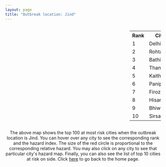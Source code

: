 ```yaml
---
layout: page
title: "Outbreak location: Jind"
---
```

<div style="width: 100%; overflow: auto;">
<div style="width: 75%; float: left;">
<div id="mapid">
<script src="https://buda-magenta.github.io/hazard_map/load_map.js"></script>

<script>
var marker_outbreak = L.marker([29.301826, 76.338471],{"autoPan": true}).addTo(map); marker_outbreak.bindTooltip("Jind").openTooltip();

var circle_1 = L.circle([28.651718, 77.221939], {"pane": "markerPane", "color": "red", "fill": true, "fillOpacity": 0.2, "fillRule": "evenodd", "lineCap": "round", "lineJoin": "round", "opacity": 1.0, "radius": 129681, "stroke": true, "weight": 3}).addTo(map);
circle_1.bindTooltip("Delhi<br>rank: 1<br>hazard index: 0.129682")
circle_1.bindPopup('<a href="https://buda-magenta.github.io/hazard_map/Delhi">Delhi</a>')

var circle_2 = L.circle([28.901090, 76.580194], {"pane": "markerPane", "color": "red", "fill": true, "fillOpacity": 0.2, "fillRule": "evenodd", "lineCap": "round", "lineJoin": "round", "opacity": 1.0, "radius": 50845, "stroke": true, "weight": 3}).addTo(map);
circle_2.bindTooltip("Rohtak<br>rank: 2<br>hazard index: 0.050846")
circle_2.bindPopup('<a href="https://buda-magenta.github.io/hazard_map/Rohtak">Rohtak</a>')

var circle_3 = L.circle([30.179115, 75.047102], {"pane": "markerPane", "color": "red", "fill": true, "fillOpacity": 0.2, "fillRule": "evenodd", "lineCap": "round", "lineJoin": "round", "opacity": 1.0, "radius": 43567, "stroke": true, "weight": 3}).addTo(map);
circle_3.bindTooltip("Bathinda<br>rank: 3<br>hazard index: 0.043568")
circle_3.bindPopup('<a href="https://buda-magenta.github.io/hazard_map/Bathinda">Bathinda</a>')

var circle_4 = L.circle([29.993040, 76.829223], {"pane": "markerPane", "color": "red", "fill": true, "fillOpacity": 0.2, "fillRule": "evenodd", "lineCap": "round", "lineJoin": "round", "opacity": 1.0, "radius": 36297, "stroke": true, "weight": 3}).addTo(map);
circle_4.bindTooltip("Thanesar<br>rank: 4<br>hazard index: 0.036297")
circle_4.bindPopup('<a href="https://buda-magenta.github.io/hazard_map/Thanesar">Thanesar</a>')

var circle_5 = L.circle([29.822821, 76.378310], {"pane": "markerPane", "color": "red", "fill": true, "fillOpacity": 0.2, "fillRule": "evenodd", "lineCap": "round", "lineJoin": "round", "opacity": 1.0, "radius": 34082, "stroke": true, "weight": 3}).addTo(map);
circle_5.bindTooltip("Kaithal<br>rank: 5<br>hazard index: 0.034083")
circle_5.bindPopup('<a href="https://buda-magenta.github.io/hazard_map/Kaithal">Kaithal</a>')

var circle_6 = L.circle([29.391275, 76.977168], {"pane": "markerPane", "color": "red", "fill": true, "fillOpacity": 0.2, "fillRule": "evenodd", "lineCap": "round", "lineJoin": "round", "opacity": 1.0, "radius": 23380, "stroke": true, "weight": 3}).addTo(map);
circle_6.bindTooltip("Panipat<br>rank: 6<br>hazard index: 0.023381")
circle_6.bindPopup('<a href="https://buda-magenta.github.io/hazard_map/Panipat">Panipat</a>')

var circle_7 = L.circle([30.885100, 74.660141], {"pane": "markerPane", "color": "red", "fill": true, "fillOpacity": 0.2, "fillRule": "evenodd", "lineCap": "round", "lineJoin": "round", "opacity": 1.0, "radius": 10534, "stroke": true, "weight": 3}).addTo(map);
circle_7.bindTooltip("Firozpur<br>rank: 7<br>hazard index: 0.010535")
circle_7.bindPopup('<a href="https://buda-magenta.github.io/hazard_map/Firozpur">Firozpur</a>')

var circle_8 = L.circle([29.168807, 75.746110], {"pane": "markerPane", "color": "red", "fill": true, "fillOpacity": 0.2, "fillRule": "evenodd", "lineCap": "round", "lineJoin": "round", "opacity": 1.0, "radius": 7117, "stroke": true, "weight": 3}).addTo(map);
circle_8.bindTooltip("Hisar<br>rank: 8<br>hazard index: 0.007118")
circle_8.bindPopup('<a href="https://buda-magenta.github.io/hazard_map/Hisar">Hisar</a>')

var circle_9 = L.circle([28.793170, 76.139128], {"pane": "markerPane", "color": "red", "fill": true, "fillOpacity": 0.2, "fillRule": "evenodd", "lineCap": "round", "lineJoin": "round", "opacity": 1.0, "radius": 5086, "stroke": true, "weight": 3}).addTo(map);
circle_9.bindTooltip("Bhiwani<br>rank: 9<br>hazard index: 0.005087")
circle_9.bindPopup('<a href="https://buda-magenta.github.io/hazard_map/Bhiwani">Bhiwani</a>')

var circle_10 = L.circle([29.583333, 75.083333], {"pane": "markerPane", "color": "red", "fill": true, "fillOpacity": 0.2, "fillRule": "evenodd", "lineCap": "round", "lineJoin": "round", "opacity": 1.0, "radius": 4330, "stroke": true, "weight": 3}).addTo(map);
circle_10.bindTooltip("Sirsa<br>rank: 10<br>hazard index: 0.004330")
circle_10.bindPopup('<a href="https://buda-magenta.github.io/hazard_map/Sirsa">Sirsa</a>')

var circle_11 = L.circle([29.367200, 74.298364], {"pane": "markerPane", "color": "red", "fill": true, "fillOpacity": 0.2, "fillRule": "evenodd", "lineCap": "round", "lineJoin": "round", "opacity": 1.0, "radius": 3889, "stroke": true, "weight": 3}).addTo(map);
circle_11.bindTooltip("Hanumangarh<br>rank: 11<br>hazard index: 0.003890")
circle_11.bindPopup('<a href="https://buda-magenta.github.io/hazard_map/Hanumangarh">Hanumangarh</a>')

var circle_12 = L.circle([30.145054, 74.195660], {"pane": "markerPane", "color": "red", "fill": true, "fillOpacity": 0.2, "fillRule": "evenodd", "lineCap": "round", "lineJoin": "round", "opacity": 1.0, "radius": 3108, "stroke": true, "weight": 3}).addTo(map);
circle_12.bindTooltip("Abohar<br>rank: 12<br>hazard index: 0.003108")
circle_12.bindPopup('<a href="https://buda-magenta.github.io/hazard_map/Abohar">Abohar</a>')

var circle_13 = L.circle([30.283140, 74.522997], {"pane": "markerPane", "color": "red", "fill": true, "fillOpacity": 0.2, "fillRule": "evenodd", "lineCap": "round", "lineJoin": "round", "opacity": 1.0, "radius": 2663, "stroke": true, "weight": 3}).addTo(map);
circle_13.bindTooltip("Muktsar<br>rank: 13<br>hazard index: 0.002663")
circle_13.bindPopup('<a href="https://buda-magenta.github.io/hazard_map/Muktsar">Muktsar</a>')

var circle_14 = L.circle([30.909016, 75.851601], {"pane": "markerPane", "color": "red", "fill": true, "fillOpacity": 0.2, "fillRule": "evenodd", "lineCap": "round", "lineJoin": "round", "opacity": 1.0, "radius": 2562, "stroke": true, "weight": 3}).addTo(map);
circle_14.bindTooltip("Ludhiana<br>rank: 14<br>hazard index: 0.002562")
circle_14.bindPopup('<a href="https://buda-magenta.github.io/hazard_map/Ludhiana">Ludhiana</a>')

var circle_15 = L.circle([26.460914, 80.321759], {"pane": "markerPane", "color": "red", "fill": true, "fillOpacity": 0.2, "fillRule": "evenodd", "lineCap": "round", "lineJoin": "round", "opacity": 1.0, "radius": 2470, "stroke": true, "weight": 3}).addTo(map);
circle_15.bindTooltip("Kanpur<br>rank: 15<br>hazard index: 0.002471")
circle_15.bindPopup('<a href="https://buda-magenta.github.io/hazard_map/Kanpur">Kanpur</a>')

var circle_16 = L.circle([30.733442, 76.779714], {"pane": "markerPane", "color": "red", "fill": true, "fillOpacity": 0.2, "fillRule": "evenodd", "lineCap": "round", "lineJoin": "round", "opacity": 1.0, "radius": 2265, "stroke": true, "weight": 3}).addTo(map);
circle_16.bindTooltip("Chandigarh<br>rank: 16<br>hazard index: 0.002265")
circle_16.bindPopup('<a href="https://buda-magenta.github.io/hazard_map/Chandigarh">Chandigarh</a>')

var circle_17 = L.circle([19.075990, 72.877393], {"pane": "markerPane", "color": "red", "fill": true, "fillOpacity": 0.2, "fillRule": "evenodd", "lineCap": "round", "lineJoin": "round", "opacity": 1.0, "radius": 2226, "stroke": true, "weight": 3}).addTo(map);
circle_17.bindTooltip("Mumbai<br>rank: 17<br>hazard index: 0.002227")
circle_17.bindPopup('<a href="https://buda-magenta.github.io/hazard_map/Mumbai">Mumbai</a>')

var circle_18 = L.circle([28.428262, 77.002700], {"pane": "markerPane", "color": "red", "fill": true, "fillOpacity": 0.2, "fillRule": "evenodd", "lineCap": "round", "lineJoin": "round", "opacity": 1.0, "radius": 1833, "stroke": true, "weight": 3}).addTo(map);
circle_18.bindTooltip("Gurgaon<br>rank: 18<br>hazard index: 0.001833")
circle_18.bindPopup('<a href="https://buda-magenta.github.io/hazard_map/Gurgaon">Gurgaon</a>')

var circle_19 = L.circle([28.660965, 76.834676], {"pane": "markerPane", "color": "red", "fill": true, "fillOpacity": 0.2, "fillRule": "evenodd", "lineCap": "round", "lineJoin": "round", "opacity": 1.0, "radius": 1825, "stroke": true, "weight": 3}).addTo(map);
circle_19.bindTooltip("Bahadurgarh<br>rank: 19<br>hazard index: 0.001826")
circle_19.bindPopup('<a href="https://buda-magenta.github.io/hazard_map/Bahadurgarh">Bahadurgarh</a>')

var circle_20 = L.circle([26.838100, 80.934600], {"pane": "markerPane", "color": "red", "fill": true, "fillOpacity": 0.2, "fillRule": "evenodd", "lineCap": "round", "lineJoin": "round", "opacity": 1.0, "radius": 1697, "stroke": true, "weight": 3}).addTo(map);
circle_20.bindTooltip("Lucknow<br>rank: 20<br>hazard index: 0.001697")
circle_20.bindPopup('<a href="https://buda-magenta.github.io/hazard_map/Lucknow">Lucknow</a>')

var circle_21 = L.circle([28.402979, 77.310384], {"pane": "markerPane", "color": "red", "fill": true, "fillOpacity": 0.2, "fillRule": "evenodd", "lineCap": "round", "lineJoin": "round", "opacity": 1.0, "radius": 1682, "stroke": true, "weight": 3}).addTo(map);
circle_21.bindTooltip("Faridabad<br>rank: 21<br>hazard index: 0.001683")
circle_21.bindPopup('<a href="https://buda-magenta.github.io/hazard_map/Faridabad">Faridabad</a>')

var circle_22 = L.circle([30.370469, 75.504017], {"pane": "markerPane", "color": "red", "fill": true, "fillOpacity": 0.2, "fillRule": "evenodd", "lineCap": "round", "lineJoin": "round", "opacity": 1.0, "radius": 1460, "stroke": true, "weight": 3}).addTo(map);
circle_22.bindTooltip("Barnala<br>rank: 22<br>hazard index: 0.001460")
circle_22.bindPopup('<a href="https://buda-magenta.github.io/hazard_map/Barnala">Barnala</a>')

var circle_23 = L.circle([25.531031, 78.652689], {"pane": "markerPane", "color": "red", "fill": true, "fillOpacity": 0.2, "fillRule": "evenodd", "lineCap": "round", "lineJoin": "round", "opacity": 1.0, "radius": 1385, "stroke": true, "weight": 3}).addTo(map);
circle_23.bindTooltip("Jhansi<br>rank: 23<br>hazard index: 0.001386")
circle_23.bindPopup('<a href="https://buda-magenta.github.io/hazard_map/Jhansi">Jhansi</a>')

var circle_24 = L.circle([29.000653, 77.768229], {"pane": "markerPane", "color": "red", "fill": true, "fillOpacity": 0.2, "fillRule": "evenodd", "lineCap": "round", "lineJoin": "round", "opacity": 1.0, "radius": 1244, "stroke": true, "weight": 3}).addTo(map);
circle_24.bindTooltip("Meerut<br>rank: 24<br>hazard index: 0.001244")
circle_24.bindPopup('<a href="https://buda-magenta.github.io/hazard_map/Meerut">Meerut</a>')

var circle_25 = L.circle([12.979120, 77.591300], {"pane": "markerPane", "color": "red", "fill": true, "fillOpacity": 0.2, "fillRule": "evenodd", "lineCap": "round", "lineJoin": "round", "opacity": 1.0, "radius": 1171, "stroke": true, "weight": 3}).addTo(map);
circle_25.bindTooltip("Bangalore<br>rank: 25<br>hazard index: 0.001172")
circle_25.bindPopup('<a href="https://buda-magenta.github.io/hazard_map/Bangalore">Bangalore</a>')

var circle_26 = L.circle([28.863842, 78.805778], {"pane": "markerPane", "color": "red", "fill": true, "fillOpacity": 0.2, "fillRule": "evenodd", "lineCap": "round", "lineJoin": "round", "opacity": 1.0, "radius": 1169, "stroke": true, "weight": 3}).addTo(map);
circle_26.bindTooltip("Moradabad<br>rank: 26<br>hazard index: 0.001169")
circle_26.bindPopup('<a href="https://buda-magenta.github.io/hazard_map/Moradabad">Moradabad</a>')

var circle_27 = L.circle([31.292011, 75.568058], {"pane": "markerPane", "color": "red", "fill": true, "fillOpacity": 0.2, "fillRule": "evenodd", "lineCap": "round", "lineJoin": "round", "opacity": 1.0, "radius": 1071, "stroke": true, "weight": 3}).addTo(map);
circle_27.bindTooltip("Jalandhar<br>rank: 27<br>hazard index: 0.001071")
circle_27.bindPopup('<a href="https://buda-magenta.github.io/hazard_map/Jalandhar">Jalandhar</a>')

var circle_28 = L.circle([30.209087, 76.339872], {"pane": "markerPane", "color": "red", "fill": true, "fillOpacity": 0.2, "fillRule": "evenodd", "lineCap": "round", "lineJoin": "round", "opacity": 1.0, "radius": 1006, "stroke": true, "weight": 3}).addTo(map);
circle_28.bindTooltip("Patiala<br>rank: 28<br>hazard index: 0.001006")
circle_28.bindPopup('<a href="https://buda-magenta.github.io/hazard_map/Patiala">Patiala</a>')

var circle_29 = L.circle([22.541418, 88.357691], {"pane": "markerPane", "color": "red", "fill": true, "fillOpacity": 0.2, "fillRule": "evenodd", "lineCap": "round", "lineJoin": "round", "opacity": 1.0, "radius": 988, "stroke": true, "weight": 3}).addTo(map);
circle_29.bindTooltip("Kolkata<br>rank: 29<br>hazard index: 0.000989")
circle_29.bindPopup('<a href="https://buda-magenta.github.io/hazard_map/Kolkata">Kolkata</a>')

var circle_30 = L.circle([29.988077, 77.508130], {"pane": "markerPane", "color": "red", "fill": true, "fillOpacity": 0.2, "fillRule": "evenodd", "lineCap": "round", "lineJoin": "round", "opacity": 1.0, "radius": 872, "stroke": true, "weight": 3}).addTo(map);
circle_30.bindTooltip("Saharanpur<br>rank: 30<br>hazard index: 0.000872")
circle_30.bindPopup('<a href="https://buda-magenta.github.io/hazard_map/Saharanpur">Saharanpur</a>')

var circle_31 = L.circle([25.609324, 85.123525], {"pane": "markerPane", "color": "red", "fill": true, "fillOpacity": 0.2, "fillRule": "evenodd", "lineCap": "round", "lineJoin": "round", "opacity": 1.0, "radius": 841, "stroke": true, "weight": 3}).addTo(map);
circle_31.bindTooltip("Patna<br>rank: 31<br>hazard index: 0.000842")
circle_31.bindPopup('<a href="https://buda-magenta.github.io/hazard_map/Patna">Patna</a>')

var circle_32 = L.circle([23.021624, 72.579707], {"pane": "markerPane", "color": "red", "fill": true, "fillOpacity": 0.2, "fillRule": "evenodd", "lineCap": "round", "lineJoin": "round", "opacity": 1.0, "radius": 841, "stroke": true, "weight": 3}).addTo(map);
circle_32.bindTooltip("Ahmedabad<br>rank: 32<br>hazard index: 0.000841")
circle_32.bindPopup('<a href="https://buda-magenta.github.io/hazard_map/Ahmedabad">Ahmedabad</a>')

var circle_33 = L.circle([27.175255, 78.009816], {"pane": "markerPane", "color": "red", "fill": true, "fillOpacity": 0.2, "fillRule": "evenodd", "lineCap": "round", "lineJoin": "round", "opacity": 1.0, "radius": 820, "stroke": true, "weight": 3}).addTo(map);
circle_33.bindTooltip("Agra<br>rank: 33<br>hazard index: 0.000820")
circle_33.bindPopup('<a href="https://buda-magenta.github.io/hazard_map/Agra">Agra</a>')

var circle_34 = L.circle([17.388786, 78.461065], {"pane": "markerPane", "color": "red", "fill": true, "fillOpacity": 0.2, "fillRule": "evenodd", "lineCap": "round", "lineJoin": "round", "opacity": 1.0, "radius": 819, "stroke": true, "weight": 3}).addTo(map);
circle_34.bindTooltip("Hyderabad<br>rank: 34<br>hazard index: 0.000820")
circle_34.bindPopup('<a href="https://buda-magenta.github.io/hazard_map/Hyderabad">Hyderabad</a>')

var circle_35 = L.circle([26.915458, 75.818982], {"pane": "markerPane", "color": "red", "fill": true, "fillOpacity": 0.2, "fillRule": "evenodd", "lineCap": "round", "lineJoin": "round", "opacity": 1.0, "radius": 795, "stroke": true, "weight": 3}).addTo(map);
circle_35.bindTooltip("Jaipur<br>rank: 35<br>hazard index: 0.000796")
circle_35.bindPopup('<a href="https://buda-magenta.github.io/hazard_map/Jaipur">Jaipur</a>')

var circle_36 = L.circle([28.015929, 73.317137], {"pane": "markerPane", "color": "red", "fill": true, "fillOpacity": 0.2, "fillRule": "evenodd", "lineCap": "round", "lineJoin": "round", "opacity": 1.0, "radius": 770, "stroke": true, "weight": 3}).addTo(map);
circle_36.bindTooltip("Bikaner<br>rank: 36<br>hazard index: 0.000771")
circle_36.bindPopup('<a href="https://buda-magenta.github.io/hazard_map/Bikaner">Bikaner</a>')

var circle_37 = L.circle([27.876990, 78.137290], {"pane": "markerPane", "color": "red", "fill": true, "fillOpacity": 0.2, "fillRule": "evenodd", "lineCap": "round", "lineJoin": "round", "opacity": 1.0, "radius": 750, "stroke": true, "weight": 3}).addTo(map);
circle_37.bindTooltip("Aligarh<br>rank: 37<br>hazard index: 0.000751")
circle_37.bindPopup('<a href="https://buda-magenta.github.io/hazard_map/Aligarh">Aligarh</a>')

var circle_38 = L.circle([29.003314, 77.016732], {"pane": "markerPane", "color": "red", "fill": true, "fillOpacity": 0.2, "fillRule": "evenodd", "lineCap": "round", "lineJoin": "round", "opacity": 1.0, "radius": 745, "stroke": true, "weight": 3}).addTo(map);
circle_38.bindTooltip("Sonipat<br>rank: 38<br>hazard index: 0.000745")
circle_38.bindPopup('<a href="https://buda-magenta.github.io/hazard_map/Sonipat">Sonipat</a>')

var circle_39 = L.circle([28.733400, 77.298600], {"pane": "markerPane", "color": "red", "fill": true, "fillOpacity": 0.2, "fillRule": "evenodd", "lineCap": "round", "lineJoin": "round", "opacity": 1.0, "radius": 740, "stroke": true, "weight": 3}).addTo(map);
circle_39.bindTooltip("Loni<br>rank: 39<br>hazard index: 0.000740")
circle_39.bindPopup('<a href="https://buda-magenta.github.io/hazard_map/Loni">Loni</a>')

var circle_40 = L.circle([13.083694, 80.270186], {"pane": "markerPane", "color": "red", "fill": true, "fillOpacity": 0.2, "fillRule": "evenodd", "lineCap": "round", "lineJoin": "round", "opacity": 1.0, "radius": 714, "stroke": true, "weight": 3}).addTo(map);
circle_40.bindTooltip("Chennai<br>rank: 40<br>hazard index: 0.000715")
circle_40.bindPopup('<a href="https://buda-magenta.github.io/hazard_map/Chennai">Chennai</a>')

var circle_41 = L.circle([18.521428, 73.854454], {"pane": "markerPane", "color": "red", "fill": true, "fillOpacity": 0.2, "fillRule": "evenodd", "lineCap": "round", "lineJoin": "round", "opacity": 1.0, "radius": 697, "stroke": true, "weight": 3}).addTo(map);
circle_41.bindTooltip("Pune<br>rank: 41<br>hazard index: 0.000697")
circle_41.bindPopup('<a href="https://buda-magenta.github.io/hazard_map/Pune">Pune</a>')

var circle_42 = L.circle([28.195647, 76.616518], {"pane": "markerPane", "color": "red", "fill": true, "fillOpacity": 0.2, "fillRule": "evenodd", "lineCap": "round", "lineJoin": "round", "opacity": 1.0, "radius": 667, "stroke": true, "weight": 3}).addTo(map);
circle_42.bindTooltip("Rewari<br>rank: 42<br>hazard index: 0.000667")
circle_42.bindPopup('<a href="https://buda-magenta.github.io/hazard_map/Rewari">Rewari</a>')

var circle_43 = L.circle([30.883006, 75.869732], {"pane": "markerPane", "color": "red", "fill": true, "fillOpacity": 0.2, "fillRule": "evenodd", "lineCap": "round", "lineJoin": "round", "opacity": 1.0, "radius": 653, "stroke": true, "weight": 3}).addTo(map);
circle_43.bindTooltip("S.A.S. Nagar<br>rank: 43<br>hazard index: 0.000653")
circle_43.bindPopup('<a href="https://buda-magenta.github.io/hazard_map/S.A.S._Nagar">S.A.S. Nagar</a>')

var circle_44 = L.circle([28.570784, 77.327107], {"pane": "markerPane", "color": "red", "fill": true, "fillOpacity": 0.2, "fillRule": "evenodd", "lineCap": "round", "lineJoin": "round", "opacity": 1.0, "radius": 610, "stroke": true, "weight": 3}).addTo(map);
circle_44.bindTooltip("Noida<br>rank: 44<br>hazard index: 0.000611")
circle_44.bindPopup('<a href="https://buda-magenta.github.io/hazard_map/Noida">Noida</a>')

var circle_45 = L.circle([25.438130, 81.833800], {"pane": "markerPane", "color": "red", "fill": true, "fillOpacity": 0.2, "fillRule": "evenodd", "lineCap": "round", "lineJoin": "round", "opacity": 1.0, "radius": 598, "stroke": true, "weight": 3}).addTo(map);
circle_45.bindTooltip("Allahabad<br>rank: 45<br>hazard index: 0.000599")
circle_45.bindPopup('<a href="https://buda-magenta.github.io/hazard_map/Allahabad">Allahabad</a>')

var circle_46 = L.circle([31.634308, 74.873679], {"pane": "markerPane", "color": "red", "fill": true, "fillOpacity": 0.2, "fillRule": "evenodd", "lineCap": "round", "lineJoin": "round", "opacity": 1.0, "radius": 591, "stroke": true, "weight": 3}).addTo(map);
circle_46.bindTooltip("Amritsar<br>rank: 46<br>hazard index: 0.000592")
circle_46.bindPopup('<a href="https://buda-magenta.github.io/hazard_map/Amritsar">Amritsar</a>')

var circle_47 = L.circle([23.749721, 91.876635], {"pane": "markerPane", "color": "red", "fill": true, "fillOpacity": 0.2, "fillRule": "evenodd", "lineCap": "round", "lineJoin": "round", "opacity": 1.0, "radius": 579, "stroke": true, "weight": 3}).addTo(map);
circle_47.bindTooltip("Ganganagar<br>rank: 47<br>hazard index: 0.000579")
circle_47.bindPopup('<a href="https://buda-magenta.github.io/hazard_map/Ganganagar">Ganganagar</a>')

var circle_48 = L.circle([30.783987, 75.160574], {"pane": "markerPane", "color": "red", "fill": true, "fillOpacity": 0.2, "fillRule": "evenodd", "lineCap": "round", "lineJoin": "round", "opacity": 1.0, "radius": 548, "stroke": true, "weight": 3}).addTo(map);
circle_48.bindTooltip("Moga<br>rank: 48<br>hazard index: 0.000548")
circle_48.bindPopup('<a href="https://buda-magenta.github.io/hazard_map/Moga">Moga</a>')

var circle_49 = L.circle([28.753900, 77.399900], {"pane": "markerPane", "color": "red", "fill": true, "fillOpacity": 0.2, "fillRule": "evenodd", "lineCap": "round", "lineJoin": "round", "opacity": 1.0, "radius": 498, "stroke": true, "weight": 3}).addTo(map);
circle_49.bindTooltip("Khora<br>rank: 49<br>hazard index: 0.000498")
circle_49.bindPopup('<a href="https://buda-magenta.github.io/hazard_map/Khora">Khora</a>')

var circle_50 = L.circle([30.533129, 75.880760], {"pane": "markerPane", "color": "red", "fill": true, "fillOpacity": 0.2, "fillRule": "evenodd", "lineCap": "round", "lineJoin": "round", "opacity": 1.0, "radius": 441, "stroke": true, "weight": 3}).addTo(map);
circle_50.bindTooltip("Malerkotla<br>rank: 50<br>hazard index: 0.000442")
circle_50.bindPopup('<a href="https://buda-magenta.github.io/hazard_map/Malerkotla">Malerkotla</a>')

var circle_51 = L.circle([25.335649, 83.007629], {"pane": "markerPane", "color": "red", "fill": true, "fillOpacity": 0.2, "fillRule": "evenodd", "lineCap": "round", "lineJoin": "round", "opacity": 1.0, "radius": 433, "stroke": true, "weight": 3}).addTo(map);
circle_51.bindTooltip("Varanasi<br>rank: 51<br>hazard index: 0.000434")
circle_51.bindPopup('<a href="https://buda-magenta.github.io/hazard_map/Varanasi">Varanasi</a>')

var circle_52 = L.circle([28.457876, 79.405571], {"pane": "markerPane", "color": "red", "fill": true, "fillOpacity": 0.2, "fillRule": "evenodd", "lineCap": "round", "lineJoin": "round", "opacity": 1.0, "radius": 418, "stroke": true, "weight": 3}).addTo(map);
circle_52.bindTooltip("Bareilly<br>rank: 52<br>hazard index: 0.000419")
circle_52.bindPopup('<a href="https://buda-magenta.github.io/hazard_map/Bareilly">Bareilly</a>')

var circle_53 = L.circle([29.680327, 76.989625], {"pane": "markerPane", "color": "red", "fill": true, "fillOpacity": 0.2, "fillRule": "evenodd", "lineCap": "round", "lineJoin": "round", "opacity": 1.0, "radius": 418, "stroke": true, "weight": 3}).addTo(map);
circle_53.bindTooltip("Karnal<br>rank: 53<br>hazard index: 0.000418")
circle_53.bindPopup('<a href="https://buda-magenta.github.io/hazard_map/Karnal">Karnal</a>')

var circle_54 = L.circle([15.398403, 73.812918], {"pane": "markerPane", "color": "red", "fill": true, "fillOpacity": 0.2, "fillRule": "evenodd", "lineCap": "round", "lineJoin": "round", "opacity": 1.0, "radius": 415, "stroke": true, "weight": 3}).addTo(map);
circle_54.bindTooltip("Vasco Da Gama<br>rank: 54<br>hazard index: 0.000416")
circle_54.bindPopup('<a href="https://buda-magenta.github.io/hazard_map/Vasco_Da_Gama">Vasco Da Gama</a>')

var circle_55 = L.circle([26.180598, 91.753943], {"pane": "markerPane", "color": "red", "fill": true, "fillOpacity": 0.2, "fillRule": "evenodd", "lineCap": "round", "lineJoin": "round", "opacity": 1.0, "radius": 408, "stroke": true, "weight": 3}).addTo(map);
circle_55.bindTooltip("Guwahati<br>rank: 55<br>hazard index: 0.000408")
circle_55.bindPopup('<a href="https://buda-magenta.github.io/hazard_map/Guwahati">Guwahati</a>')

var circle_56 = L.circle([29.448006, 77.740685], {"pane": "markerPane", "color": "red", "fill": true, "fillOpacity": 0.2, "fillRule": "evenodd", "lineCap": "round", "lineJoin": "round", "opacity": 1.0, "radius": 403, "stroke": true, "weight": 3}).addTo(map);
circle_56.bindTooltip("Muzaffarnagar<br>rank: 56<br>hazard index: 0.000403")
circle_56.bindPopup('<a href="https://buda-magenta.github.io/hazard_map/Muzaffarnagar">Muzaffarnagar</a>')

var circle_57 = L.circle([28.740613, 77.835426], {"pane": "markerPane", "color": "red", "fill": true, "fillOpacity": 0.2, "fillRule": "evenodd", "lineCap": "round", "lineJoin": "round", "opacity": 1.0, "radius": 381, "stroke": true, "weight": 3}).addTo(map);
circle_57.bindTooltip("Hapur<br>rank: 57<br>hazard index: 0.000381")
circle_57.bindPopup('<a href="https://buda-magenta.github.io/hazard_map/Hapur">Hapur</a>')

var circle_58 = L.circle([34.074744, 74.820444], {"pane": "markerPane", "color": "red", "fill": true, "fillOpacity": 0.2, "fillRule": "evenodd", "lineCap": "round", "lineJoin": "round", "opacity": 1.0, "radius": 364, "stroke": true, "weight": 3}).addTo(map);
circle_58.bindTooltip("Srinagar<br>rank: 58<br>hazard index: 0.000364")
circle_58.bindPopup('<a href="https://buda-magenta.github.io/hazard_map/Srinagar">Srinagar</a>')

var circle_59 = L.circle([23.258486, 77.401989], {"pane": "markerPane", "color": "red", "fill": true, "fillOpacity": 0.2, "fillRule": "evenodd", "lineCap": "round", "lineJoin": "round", "opacity": 1.0, "radius": 361, "stroke": true, "weight": 3}).addTo(map);
circle_59.bindTooltip("Bhopal<br>rank: 59<br>hazard index: 0.000362")
circle_59.bindPopup('<a href="https://buda-magenta.github.io/hazard_map/Bhopal">Bhopal</a>')

var circle_60 = L.circle([27.639077, 76.614452], {"pane": "markerPane", "color": "red", "fill": true, "fillOpacity": 0.2, "fillRule": "evenodd", "lineCap": "round", "lineJoin": "round", "opacity": 1.0, "radius": 357, "stroke": true, "weight": 3}).addTo(map);
circle_60.bindTooltip("Alwar<br>rank: 60<br>hazard index: 0.000357")
circle_60.bindPopup('<a href="https://buda-magenta.github.io/hazard_map/Alwar">Alwar</a>')

var circle_61 = L.circle([28.794068, 79.185930], {"pane": "markerPane", "color": "red", "fill": true, "fillOpacity": 0.2, "fillRule": "evenodd", "lineCap": "round", "lineJoin": "round", "opacity": 1.0, "radius": 343, "stroke": true, "weight": 3}).addTo(map);
circle_61.bindTooltip("Rampur<br>rank: 61<br>hazard index: 0.000343")
circle_61.bindPopup('<a href="https://buda-magenta.github.io/hazard_map/Rampur">Rampur</a>')

var circle_62 = L.circle([21.149813, 79.082056], {"pane": "markerPane", "color": "red", "fill": true, "fillOpacity": 0.2, "fillRule": "evenodd", "lineCap": "round", "lineJoin": "round", "opacity": 1.0, "radius": 339, "stroke": true, "weight": 3}).addTo(map);
circle_62.bindTooltip("Nagpur<br>rank: 62<br>hazard index: 0.000339")
circle_62.bindPopup('<a href="https://buda-magenta.github.io/hazard_map/Nagpur">Nagpur</a>')

var circle_63 = L.circle([27.177366, 78.389912], {"pane": "markerPane", "color": "red", "fill": true, "fillOpacity": 0.2, "fillRule": "evenodd", "lineCap": "round", "lineJoin": "round", "opacity": 1.0, "radius": 336, "stroke": true, "weight": 3}).addTo(map);
circle_63.bindTooltip("Firozabad<br>rank: 63<br>hazard index: 0.000336")
circle_63.bindPopup('<a href="https://buda-magenta.github.io/hazard_map/Firozabad">Firozabad</a>')

var circle_64 = L.circle([20.266777, 85.843559], {"pane": "markerPane", "color": "red", "fill": true, "fillOpacity": 0.2, "fillRule": "evenodd", "lineCap": "round", "lineJoin": "round", "opacity": 1.0, "radius": 330, "stroke": true, "weight": 3}).addTo(map);
circle_64.bindTooltip("Bhubaneswar<br>rank: 64<br>hazard index: 0.000330")
circle_64.bindPopup('<a href="https://buda-magenta.github.io/hazard_map/Bhubaneswar">Bhubaneswar</a>')

var circle_65 = L.circle([30.325565, 78.043681], {"pane": "markerPane", "color": "red", "fill": true, "fillOpacity": 0.2, "fillRule": "evenodd", "lineCap": "round", "lineJoin": "round", "opacity": 1.0, "radius": 327, "stroke": true, "weight": 3}).addTo(map);
circle_65.bindTooltip("Dehradun<br>rank: 65<br>hazard index: 0.000327")
circle_65.bindPopup('<a href="https://buda-magenta.github.io/hazard_map/Dehradun">Dehradun</a>')

var circle_66 = L.circle([32.718561, 74.858092], {"pane": "markerPane", "color": "red", "fill": true, "fillOpacity": 0.2, "fillRule": "evenodd", "lineCap": "round", "lineJoin": "round", "opacity": 1.0, "radius": 321, "stroke": true, "weight": 3}).addTo(map);
circle_66.bindTooltip("Jammu<br>rank: 66<br>hazard index: 0.000322")
circle_66.bindPopup('<a href="https://buda-magenta.github.io/hazard_map/Jammu">Jammu</a>')

var circle_67 = L.circle([27.633333, 77.583333], {"pane": "markerPane", "color": "red", "fill": true, "fillOpacity": 0.2, "fillRule": "evenodd", "lineCap": "round", "lineJoin": "round", "opacity": 1.0, "radius": 314, "stroke": true, "weight": 3}).addTo(map);
circle_67.bindTooltip("Mathura<br>rank: 67<br>hazard index: 0.000315")
circle_67.bindPopup('<a href="https://buda-magenta.github.io/hazard_map/Mathura">Mathura</a>')

var circle_68 = L.circle([23.370035, 85.325013], {"pane": "markerPane", "color": "red", "fill": true, "fillOpacity": 0.2, "fillRule": "evenodd", "lineCap": "round", "lineJoin": "round", "opacity": 1.0, "radius": 300, "stroke": true, "weight": 3}).addTo(map);
circle_68.bindTooltip("Ranchi<br>rank: 68<br>hazard index: 0.000300")
circle_68.bindPopup('<a href="https://buda-magenta.github.io/hazard_map/Ranchi">Ranchi</a>')

var circle_69 = L.circle([26.296772, 73.035143], {"pane": "markerPane", "color": "red", "fill": true, "fillOpacity": 0.2, "fillRule": "evenodd", "lineCap": "round", "lineJoin": "round", "opacity": 1.0, "radius": 292, "stroke": true, "weight": 3}).addTo(map);
circle_69.bindTooltip("Jodhpur<br>rank: 69<br>hazard index: 0.000292")
circle_69.bindPopup('<a href="https://buda-magenta.github.io/hazard_map/Jodhpur">Jodhpur</a>')

var circle_70 = L.circle([29.938447, 78.145298], {"pane": "markerPane", "color": "red", "fill": true, "fillOpacity": 0.2, "fillRule": "evenodd", "lineCap": "round", "lineJoin": "round", "opacity": 1.0, "radius": 278, "stroke": true, "weight": 3}).addTo(map);
circle_70.bindTooltip("Haridwar<br>rank: 70<br>hazard index: 0.000278")
circle_70.bindPopup('<a href="https://buda-magenta.github.io/hazard_map/Haridwar">Haridwar</a>')

var circle_71 = L.circle([30.384367, 76.770421], {"pane": "markerPane", "color": "red", "fill": true, "fillOpacity": 0.2, "fillRule": "evenodd", "lineCap": "round", "lineJoin": "round", "opacity": 1.0, "radius": 268, "stroke": true, "weight": 3}).addTo(map);
circle_71.bindTooltip("Ambala<br>rank: 71<br>hazard index: 0.000269")
circle_71.bindPopup('<a href="https://buda-magenta.github.io/hazard_map/Ambala">Ambala</a>')

var circle_72 = L.circle([26.698885, 88.320030], {"pane": "markerPane", "color": "red", "fill": true, "fillOpacity": 0.2, "fillRule": "evenodd", "lineCap": "round", "lineJoin": "round", "opacity": 1.0, "radius": 264, "stroke": true, "weight": 3}).addTo(map);
circle_72.bindTooltip("Bagdogra<br>rank: 72<br>hazard index: 0.000265")
circle_72.bindPopup('<a href="https://buda-magenta.github.io/hazard_map/Bagdogra">Bagdogra</a>')

var circle_73 = L.circle([22.720362, 75.868200], {"pane": "markerPane", "color": "red", "fill": true, "fillOpacity": 0.2, "fillRule": "evenodd", "lineCap": "round", "lineJoin": "round", "opacity": 1.0, "radius": 250, "stroke": true, "weight": 3}).addTo(map);
circle_73.bindTooltip("Indore<br>rank: 73<br>hazard index: 0.000250")
circle_73.bindPopup('<a href="https://buda-magenta.github.io/hazard_map/Indore">Indore</a>')

var circle_74 = L.circle([21.170200, 72.831100], {"pane": "markerPane", "color": "red", "fill": true, "fillOpacity": 0.2, "fillRule": "evenodd", "lineCap": "round", "lineJoin": "round", "opacity": 1.0, "radius": 250, "stroke": true, "weight": 3}).addTo(map);
circle_74.bindTooltip("Surat<br>rank: 74<br>hazard index: 0.000250")
circle_74.bindPopup('<a href="https://buda-magenta.github.io/hazard_map/Surat">Surat</a>')

var circle_75 = L.circle([26.203725, 78.157363], {"pane": "markerPane", "color": "red", "fill": true, "fillOpacity": 0.2, "fillRule": "evenodd", "lineCap": "round", "lineJoin": "round", "opacity": 1.0, "radius": 223, "stroke": true, "weight": 3}).addTo(map);
circle_75.bindTooltip("Gwalior<br>rank: 75<br>hazard index: 0.000223")
circle_75.bindPopup('<a href="https://buda-magenta.github.io/hazard_map/Gwalior">Gwalior</a>')

var circle_76 = L.circle([9.931308, 76.267414], {"pane": "markerPane", "color": "red", "fill": true, "fillOpacity": 0.2, "fillRule": "evenodd", "lineCap": "round", "lineJoin": "round", "opacity": 1.0, "radius": 216, "stroke": true, "weight": 3}).addTo(map);
circle_76.bindTooltip("Kochi<br>rank: 76<br>hazard index: 0.000216")
circle_76.bindPopup('<a href="https://buda-magenta.github.io/hazard_map/Kochi">Kochi</a>')

var circle_77 = L.circle([28.388861, 77.974798], {"pane": "markerPane", "color": "red", "fill": true, "fillOpacity": 0.2, "fillRule": "evenodd", "lineCap": "round", "lineJoin": "round", "opacity": 1.0, "radius": 211, "stroke": true, "weight": 3}).addTo(map);
circle_77.bindTooltip("Bulandshahr<br>rank: 77<br>hazard index: 0.000212")
circle_77.bindPopup('<a href="https://buda-magenta.github.io/hazard_map/Bulandshahr">Bulandshahr</a>')

var circle_78 = L.circle([30.129326, 77.245483], {"pane": "markerPane", "color": "red", "fill": true, "fillOpacity": 0.2, "fillRule": "evenodd", "lineCap": "round", "lineJoin": "round", "opacity": 1.0, "radius": 205, "stroke": true, "weight": 3}).addTo(map);
circle_78.bindTooltip("Jagadhri<br>rank: 78<br>hazard index: 0.000206")
circle_78.bindPopup('<a href="https://buda-magenta.github.io/hazard_map/Jagadhri">Jagadhri</a>')

var circle_79 = L.circle([25.196826, 76.000893], {"pane": "markerPane", "color": "red", "fill": true, "fillOpacity": 0.2, "fillRule": "evenodd", "lineCap": "round", "lineJoin": "round", "opacity": 1.0, "radius": 199, "stroke": true, "weight": 3}).addTo(map);
circle_79.bindTooltip("Kota<br>rank: 79<br>hazard index: 0.000199")
circle_79.bindPopup('<a href="https://buda-magenta.github.io/hazard_map/Kota">Kota</a>')

var circle_80 = L.circle([28.923397, 78.488317], {"pane": "markerPane", "color": "red", "fill": true, "fillOpacity": 0.2, "fillRule": "evenodd", "lineCap": "round", "lineJoin": "round", "opacity": 1.0, "radius": 196, "stroke": true, "weight": 3}).addTo(map);
circle_80.bindTooltip("Amroha<br>rank: 80<br>hazard index: 0.000197")
circle_80.bindPopup('<a href="https://buda-magenta.github.io/hazard_map/Amroha">Amroha</a>')

var circle_81 = L.circle([21.237947, 81.633683], {"pane": "markerPane", "color": "red", "fill": true, "fillOpacity": 0.2, "fillRule": "evenodd", "lineCap": "round", "lineJoin": "round", "opacity": 1.0, "radius": 188, "stroke": true, "weight": 3}).addTo(map);
circle_81.bindTooltip("Raipur<br>rank: 81<br>hazard index: 0.000189")
circle_81.bindPopup('<a href="https://buda-magenta.github.io/hazard_map/Raipur">Raipur</a>')

var circle_82 = L.circle([29.500882, 77.348383], {"pane": "markerPane", "color": "red", "fill": true, "fillOpacity": 0.2, "fillRule": "evenodd", "lineCap": "round", "lineJoin": "round", "opacity": 1.0, "radius": 175, "stroke": true, "weight": 3}).addTo(map);
circle_82.bindTooltip("Shamli<br>rank: 82<br>hazard index: 0.000175")
circle_82.bindPopup('<a href="https://buda-magenta.github.io/hazard_map/Shamli">Shamli</a>')

var circle_83 = L.circle([22.297314, 73.194257], {"pane": "markerPane", "color": "red", "fill": true, "fillOpacity": 0.2, "fillRule": "evenodd", "lineCap": "round", "lineJoin": "round", "opacity": 1.0, "radius": 172, "stroke": true, "weight": 3}).addTo(map);
circle_83.bindTooltip("Vadodara<br>rank: 83<br>hazard index: 0.000173")
circle_83.bindPopup('<a href="https://buda-magenta.github.io/hazard_map/Vadodara">Vadodara</a>')

var circle_84 = L.circle([27.265212, 77.369126], {"pane": "markerPane", "color": "red", "fill": true, "fillOpacity": 0.2, "fillRule": "evenodd", "lineCap": "round", "lineJoin": "round", "opacity": 1.0, "radius": 168, "stroke": true, "weight": 3}).addTo(map);
circle_84.bindTooltip("Bharatpur<br>rank: 84<br>hazard index: 0.000169")
circle_84.bindPopup('<a href="https://buda-magenta.github.io/hazard_map/Bharatpur">Bharatpur</a>')

var circle_85 = L.circle([29.154148, 77.305954], {"pane": "markerPane", "color": "red", "fill": true, "fillOpacity": 0.2, "fillRule": "evenodd", "lineCap": "round", "lineJoin": "round", "opacity": 1.0, "radius": 166, "stroke": true, "weight": 3}).addTo(map);
circle_85.bindTooltip("Baraut<br>rank: 85<br>hazard index: 0.000167")
circle_85.bindPopup('<a href="https://buda-magenta.github.io/hazard_map/Baraut">Baraut</a>')

var circle_86 = L.circle([28.079690, 75.541768], {"pane": "markerPane", "color": "red", "fill": true, "fillOpacity": 0.2, "fillRule": "evenodd", "lineCap": "round", "lineJoin": "round", "opacity": 1.0, "radius": 149, "stroke": true, "weight": 3}).addTo(map);
circle_86.bindTooltip("Jhunjhunun<br>rank: 86<br>hazard index: 0.000149")
circle_86.bindPopup('<a href="https://buda-magenta.github.io/hazard_map/Jhunjhunun">Jhunjhunun</a>')

var circle_87 = L.circle([26.671329, 83.364583], {"pane": "markerPane", "color": "red", "fill": true, "fillOpacity": 0.2, "fillRule": "evenodd", "lineCap": "round", "lineJoin": "round", "opacity": 1.0, "radius": 148, "stroke": true, "weight": 3}).addTo(map);
circle_87.bindTooltip("Gorakhpur<br>rank: 87<br>hazard index: 0.000149")
circle_87.bindPopup('<a href="https://buda-magenta.github.io/hazard_map/Gorakhpur">Gorakhpur</a>')

var circle_88 = L.circle([30.211200, 77.286390], {"pane": "markerPane", "color": "red", "fill": true, "fillOpacity": 0.2, "fillRule": "evenodd", "lineCap": "round", "lineJoin": "round", "opacity": 1.0, "radius": 144, "stroke": true, "weight": 3}).addTo(map);
circle_88.bindTooltip("Yamunanagar<br>rank: 88<br>hazard index: 0.000145")
circle_88.bindPopup('<a href="https://buda-magenta.github.io/hazard_map/Yamunanagar">Yamunanagar</a>')

var circle_89 = L.circle([24.578721, 73.686257], {"pane": "markerPane", "color": "red", "fill": true, "fillOpacity": 0.2, "fillRule": "evenodd", "lineCap": "round", "lineJoin": "round", "opacity": 1.0, "radius": 144, "stroke": true, "weight": 3}).addTo(map);
circle_89.bindTooltip("Udaipur<br>rank: 89<br>hazard index: 0.000144")
circle_89.bindPopup('<a href="https://buda-magenta.github.io/hazard_map/Udaipur">Udaipur</a>')

var circle_90 = L.circle([28.176959, 77.373112], {"pane": "markerPane", "color": "red", "fill": true, "fillOpacity": 0.2, "fillRule": "evenodd", "lineCap": "round", "lineJoin": "round", "opacity": 1.0, "radius": 137, "stroke": true, "weight": 3}).addTo(map);
circle_90.bindTooltip("Palwal<br>rank: 90<br>hazard index: 0.000137")
circle_90.bindPopup('<a href="https://buda-magenta.github.io/hazard_map/Palwal">Palwal</a>')

var circle_91 = L.circle([28.651718, 77.221939], {"pane": "markerPane", "color": "red", "fill": true, "fillOpacity": 0.2, "fillRule": "evenodd", "lineCap": "round", "lineJoin": "round", "opacity": 1.0, "radius": 135, "stroke": true, "weight": 3}).addTo(map);
circle_91.bindTooltip("Dehri<br>rank: 91<br>hazard index: 0.000136")
circle_91.bindPopup('<a href="https://buda-magenta.github.io/hazard_map/Dehri">Dehri</a>')

var circle_92 = L.circle([29.869350, 77.890212], {"pane": "markerPane", "color": "red", "fill": true, "fillOpacity": 0.2, "fillRule": "evenodd", "lineCap": "round", "lineJoin": "round", "opacity": 1.0, "radius": 133, "stroke": true, "weight": 3}).addTo(map);
circle_92.bindTooltip("Roorkee<br>rank: 92<br>hazard index: 0.000134")
circle_92.bindPopup('<a href="https://buda-magenta.github.io/hazard_map/Roorkee">Roorkee</a>')

var circle_93 = L.circle([31.385241, 75.305523], {"pane": "markerPane", "color": "red", "fill": true, "fillOpacity": 0.2, "fillRule": "evenodd", "lineCap": "round", "lineJoin": "round", "opacity": 1.0, "radius": 125, "stroke": true, "weight": 3}).addTo(map);
circle_93.bindTooltip("Kapurthala<br>rank: 93<br>hazard index: 0.000126")
circle_93.bindPopup('<a href="https://buda-magenta.github.io/hazard_map/Kapurthala">Kapurthala</a>')

var circle_94 = L.circle([19.194329, 72.970178], {"pane": "markerPane", "color": "red", "fill": true, "fillOpacity": 0.2, "fillRule": "evenodd", "lineCap": "round", "lineJoin": "round", "opacity": 1.0, "radius": 124, "stroke": true, "weight": 3}).addTo(map);
circle_94.bindTooltip("Thane<br>rank: 94<br>hazard index: 0.000125")
circle_94.bindPopup('<a href="https://buda-magenta.github.io/hazard_map/Thane">Thane</a>')

var circle_95 = L.circle([28.826162, 77.541656], {"pane": "markerPane", "color": "red", "fill": true, "fillOpacity": 0.2, "fillRule": "evenodd", "lineCap": "round", "lineJoin": "round", "opacity": 1.0, "radius": 124, "stroke": true, "weight": 3}).addTo(map);
circle_95.bindTooltip("Modinagar<br>rank: 95<br>hazard index: 0.000124")
circle_95.bindPopup('<a href="https://buda-magenta.github.io/hazard_map/Modinagar">Modinagar</a>')

var circle_96 = L.circle([8.576971, 77.050125], {"pane": "markerPane", "color": "red", "fill": true, "fillOpacity": 0.2, "fillRule": "evenodd", "lineCap": "round", "lineJoin": "round", "opacity": 1.0, "radius": 112, "stroke": true, "weight": 3}).addTo(map);
circle_96.bindTooltip("Thiruvananthapuram<br>rank: 96<br>hazard index: 0.000113")
circle_96.bindPopup('<a href="https://buda-magenta.github.io/hazard_map/Thiruvananthapuram">Thiruvananthapuram</a>')

var circle_97 = L.circle([17.723128, 83.301284], {"pane": "markerPane", "color": "red", "fill": true, "fillOpacity": 0.2, "fillRule": "evenodd", "lineCap": "round", "lineJoin": "round", "opacity": 1.0, "radius": 111, "stroke": true, "weight": 3}).addTo(map);
circle_97.bindTooltip("Visakhapatnam<br>rank: 97<br>hazard index: 0.000111")
circle_97.bindPopup('<a href="https://buda-magenta.github.io/hazard_map/Visakhapatnam">Visakhapatnam</a>')

var circle_98 = L.circle([28.206144, 74.691907], {"pane": "markerPane", "color": "red", "fill": true, "fillOpacity": 0.2, "fillRule": "evenodd", "lineCap": "round", "lineJoin": "round", "opacity": 1.0, "radius": 109, "stroke": true, "weight": 3}).addTo(map);
circle_98.bindTooltip("Churu<br>rank: 98<br>hazard index: 0.000110")
circle_98.bindPopup('<a href="https://buda-magenta.github.io/hazard_map/Churu">Churu</a>')

var circle_99 = L.circle([28.205907, 77.875714], {"pane": "markerPane", "color": "red", "fill": true, "fillOpacity": 0.2, "fillRule": "evenodd", "lineCap": "round", "lineJoin": "round", "opacity": 1.0, "radius": 109, "stroke": true, "weight": 3}).addTo(map);
circle_99.bindTooltip("Khurja<br>rank: 99<br>hazard index: 0.000109")
circle_99.bindPopup('<a href="https://buda-magenta.github.io/hazard_map/Khurja">Khurja</a>')

var circle_100 = L.circle([26.469100, 74.639000], {"pane": "markerPane", "color": "red", "fill": true, "fillOpacity": 0.2, "fillRule": "evenodd", "lineCap": "round", "lineJoin": "round", "opacity": 1.0, "radius": 105, "stroke": true, "weight": 3}).addTo(map);
circle_100.bindTooltip("Ajmer<br>rank: 100<br>hazard index: 0.000106")
circle_100.bindPopup('<a href="https://buda-magenta.github.io/hazard_map/Ajmer">Ajmer</a>')
</script>
</div>
</div>


<div style="width: 20%; float: right;">
<table>
<tr>
<th>Rank</th>
<th>City</th>
</tr>

<tr>
<td>1</td>
<td>Delhi</td>
</tr>

<tr>
<td>2</td>
<td>Rohtak</td>
</tr>

<tr>
<td>3</td>
<td>Bathinda</td>
</tr>

<tr>
<td>4</td>
<td>Thanesar</td>
</tr>

<tr>
<td>5</td>
<td>Kaithal</td>
</tr>

<tr>
<td>6</td>
<td>Panipat</td>
</tr>

<tr>
<td>7</td>
<td>Firozpur</td>
</tr>

<tr>
<td>8</td>
<td>Hisar</td>
</tr>

<tr>
<td>9</td>
<td>Bhiwani</td>
</tr>

<tr>
<td>10</td>
<td>Sirsa</td>
</tr>

</table>
</div>
</div>


<p align="center"> The above map shows the top 100 at most risk cities when the outbreak location is Jind. You can hover over any city to see the corresponding rank and the hazard index. The size of the red circle is proportional to the corresponding relative hazard. You may also click on any city to see that particular city's hazard map. Finally, you can also see the list of top 10 cities at risk on side.  Click <a href="https://buda-magenta.github.io/hazard_map/">here</a> to go back to the home page.
</p>